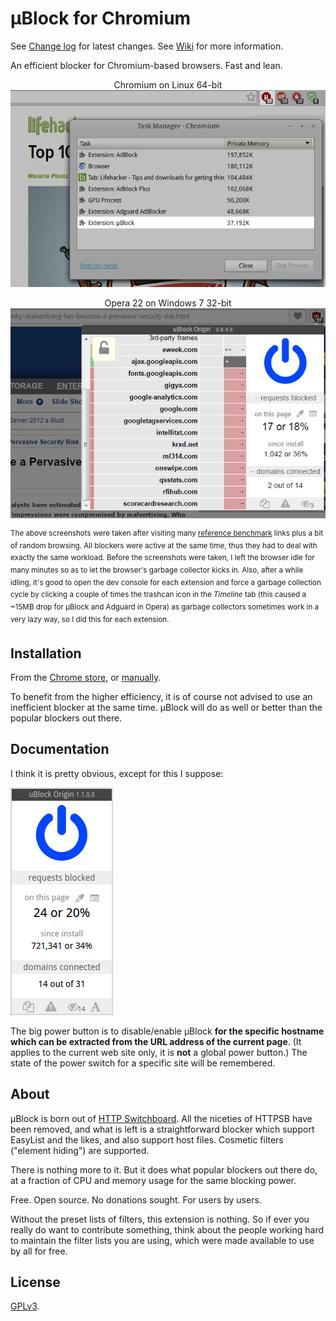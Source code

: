 # µBlock for Chromium

See [Change log](https://github.com/gorhill/uBlock/wiki/Change-log) for latest changes. 
See [Wiki](https://github.com/gorhill/uBlock/wiki) for more information.

An efficient blocker for Chromium-based browsers. Fast and lean.

<p align="center">
    Chromium on Linux 64-bit<br>
    <img src="https://raw.githubusercontent.com/gorhill/uBlock/master/doc/img/ss-chromium-2.png" />
</p>

<p align="center">
    Opera 22 on Windows 7 32-bit<br>
    <img src="https://raw.githubusercontent.com/gorhill/uBlock/master/doc/img/ss-opera-1.png" />
</p>

<sup>The above screenshots were taken after visiting many [reference benchmark](https://github.com/gorhill/httpswitchboard/wiki/Comparative-benchmarks-against-widely-used-blockers:-Top-15-Most-Popular-News-Websites) 
links plus a bit of random browsing. All blockers were active at the same time, 
thus they had to deal with exactly the same workload. Before the screenshots were 
taken, I left the browser idle for many minutes so as to let the browser's 
garbage collector kicks in. Also, after a while idling, it's good to open the dev
console for each extension and force a garbage collection cycle by clicking a couple of times 
the trashcan icon in the _Timeline_ tab (this caused a ~15MB drop for µBlock and Adguard in Opera) 
as garbage collectors sometimes work in a very lazy way, so I did this for each extension.</sup>

## Installation

From the [Chrome store](https://chrome.google.com/webstore/detail/µblock/cjpalhdlnbpafiamejdnhcphjbkeiagm), 
or [manually](https://github.com/gorhill/uBlock/tree/master/dist#install).

To benefit from the higher efficiency, it is of course not advised to use an 
inefficient blocker at the same time. µBlock will do as well or better than the 
popular blockers out there.

## Documentation

I think it is pretty obvious, except for this I suppose:

![Popup](https://raw.githubusercontent.com/gorhill/uBlock/master/doc/img/popup-1.png)

The big power button is to disable/enable µBlock **for the specific hostname
which can be extracted from the URL address of the current page**. (It applies to 
the current web site only, it is **not** a global power button.) The state of the power 
switch for a specific site will be remembered.

## About

µBlock is born out of [HTTP Switchboard](https://github.com/gorhill/httpswitchboard).
All the niceties of HTTPSB have been removed, and what is left is a straightforward
blocker which support EasyList and the likes, and also support host files. 
Cosmetic filters ("element hiding") are supported.

There is nothing more to it. But it does what popular blockers out there do, at a
fraction of CPU and memory usage for the same blocking power.

Free. Open source. No donations sought. For users by users.

Without the preset lists of filters, this extension is nothing. So if ever you 
really do want to contribute something, think about the people working hard 
to maintain the filter lists you are using, which were made available to use by 
all for free.

## License

[GPLv3](https://github.com/gorhill/uBlock/blob/master/LICENSE.txt).

